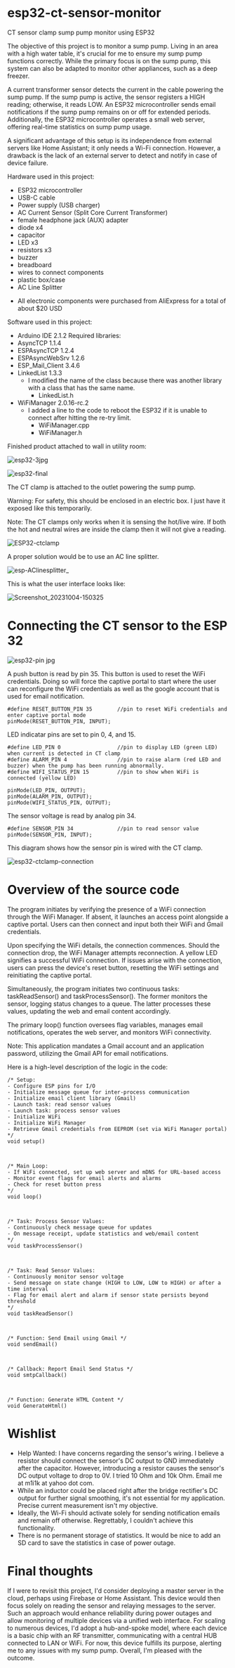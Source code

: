 # esp32-ct-sensor-monitor

CT sensor clamp sump pump monitor using ESP32

The objective of this project is to monitor a sump pump. Living in an area with a high water table, it's crucial for me to ensure my sump pump functions correctly. While the primary focus is on the sump pump, this system can also be adapted to monitor other appliances, such as a deep freezer.

A current transformer sensor detects the current in the cable powering the sump pump. If the sump pump is active, the sensor registers a HIGH reading; otherwise, it reads LOW. An ESP32 microcontroller sends email notifications if the sump pump remains on or off for extended periods. Additionally, the ESP32 microcontroller operates a small web server, offering real-time statistics on sump pump usage.

A significant advantage of this setup is its independence from external servers like Home Assistant; it only needs a Wi-Fi connection. However, a drawback is the lack of an external server to detect and notify in case of device failure.

Hardware used in this project:
- ESP32 microcontroller
- USB-C cable
- Power supply (USB charger)
- AC Current Sensor (Split Core Current Transformer)
- female headphone jack (AUX) adapter
- diode x4
- capacitor
- LED x3
- resistors x3
- buzzer
- breadboard
- wires to connect components
- plastic box/case
- AC Line Splitter

* All electronic components were purchased from AliExpress for a total of about $20 USD

Software used in this project:
- Arduino IDE 2.1.2
Required libraries:
- AsyncTCP 1.1.4
- ESPAsyncTCP 1.2.4
- ESPAsyncWebSrv 1.2.6
- ESP_Mail_Client 3.4.6
- LinkedList 1.3.3
    * I modified the name of the class because there was another library with a class that has the same name.
      * LinkedList.h
- WiFiManager 2.0.16-rc.2
    * I added a line to the code to reboot the ESP32 if it is unable to connect after hitting the re-try limit.
      * WiFiManager.cpp
      * WiFiManager.h

Finished product attached to wall in utility room:

![esp32-3jpg](https://github.com/m1i1k/esp32-ct-sensor-monitor/assets/41442342/5395bcee-59c1-42b9-94e4-00821c8582bd)

![esp32-final](https://github.com/m1i1k/esp32-ct-sensor-monitor/assets/41442342/51f954e0-9a7b-46af-90c4-b55ec9695ccb)

The CT clamp is attached to the outlet powering the sump pump. 

Warning: For safety, this should be enclosed in an electric box. I just have it exposed like this temporarily.

Note: The CT clamps only works when it is sensing the hot/live wire. If both the hot and neutral wires are inside the clamp then it will not give a reading.

![ESP32-ctclamp](https://github.com/m1i1k/esp32-ct-sensor-monitor/assets/41442342/c730da7e-ef25-4493-9c2e-4aa24c80de8d)

A proper solution would be to use an AC line splitter.

![esp-AClinesplitter_](https://github.com/m1i1k/esp32-ct-sensor-monitor/assets/41442342/4b08906d-db6f-4e78-bb63-ce0a82da00bd)

This is what the user interface looks like:

![Screenshot_20231004-150325](https://github.com/m1i1k/esp32-ct-sensor-monitor/assets/41442342/10c0ab20-61c1-4b71-8044-265483c92eac)


# Connecting the CT sensor to the ESP 32

![esp32-pin jpg](https://github.com/m1i1k/esp32-ct-sensor-monitor/assets/41442342/563f13cd-90d6-40bf-8863-5e853e8903ae)

A push button is read by pin 35. This button is used to reset the WiFi credentials. Doing so will force the captive portal to start where the user can reconfigure the WiFi credentials as well as the google account that is used for email notification.
```
#define RESET_BUTTON_PIN 35        //pin to reset WiFi credentials and enter captive portal mode
pinMode(RESET_BUTTON_PIN, INPUT);
```
LED indicatar pins are set to pin 0, 4, and 15. 
```
#define LED_PIN 0                  //pin to display LED (green LED) when current is detected in CT clamp
#define ALARM_PIN 4                //pin to raise alarm (red LED and buzzer) when the pump has been running abnormally.
#define WIFI_STATUS_PIN 15         //pin to show when WiFi is connected (yellow LED)

pinMode(LED_PIN, OUTPUT);
pinMode(ALARM_PIN, OUTPUT);  
pinMode(WIFI_STATUS_PIN, OUTPUT);
```
The sensor voltage is read by analog pin 34. 
```
#define SENSOR_PIN 34              //pin to read sensor value
pinMode(SENSOR_PIN, INPUT);
```
This diagram shows how the sensor pin is wired with the CT clamp. 

![esp32-ctclamp-connection](https://github.com/m1i1k/esp32-ct-sensor-monitor/assets/41442342/b4badb9e-d87b-494a-ac7f-119ddde331e4)


# Overview of the source code

The program initiates by verifying the presence of a WiFi connection through the WiFi Manager. If absent, it launches an access point alongside a captive portal. Users can then connect and input both their WiFi and Gmail credentials.

Upon specifying the WiFi details, the connection commences. Should the connection drop, the WiFi Manager attempts reconnection. A yellow LED signifies a successful WiFi connection. If issues arise with the connection, users can press the device's reset button, resetting the WiFi settings and reinitiating the captive portal.

Simultaneously, the program initiates two continuous tasks: taskReadSensor() and taskProcessSensor(). The former monitors the sensor, logging status changes to a queue. The latter processes these values, updating the web and email content accordingly.

The primary loop() function oversees flag variables, manages email notifications, operates the web server, and monitors WiFi connectivity.

Note: This application mandates a Gmail account and an application password, utilizing the Gmail API for email notifications.

Here is a high-level description of the logic in the code:

```
/* Setup:
- Configure ESP pins for I/O
- Initialize message queue for inter-process communication
- Initialize email client library (Gmail)
- Launch task: read sensor values
- Launch task: process sensor values
- Initialize WiFi
- Initialize WiFi Manager
- Retrieve Gmail credentials from EEPROM (set via WiFi Manager portal)
*/
void setup()



/* Main Loop:
- If WiFi connected, set up web server and mDNS for URL-based access
- Monitor event flags for email alerts and alarms
- Check for reset button press
*/
void loop()



/* Task: Process Sensor Values:
- Continuously check message queue for updates
- On message receipt, update statistics and web/email content
*/
void taskProcessSensor()



/* Task: Read Sensor Values:
- Continuously monitor sensor voltage
- Send message on state change (HIGH to LOW, LOW to HIGH) or after a time interval
- Flag for email alert and alarm if sensor state persists beyond threshold
*/
void taskReadSensor()



/* Function: Send Email using Gmail */
void sendEmail()



/* Callback: Report Email Send Status */
void smtpCallback()



/* Function: Generate HTML Content */
void GenerateHtml()
```

# Wishlist

- Help Wanted: I have concerns regarding the sensor's wiring. I believe a resistor should connect the sensor's DC output to GND immediately after the capacitor. However, introducing a resistor causes the sensor's DC output voltage to drop to 0V. I tried 10 Ohm and 10k Ohm. Email me at m1i1k at yahoo dot com.
- While an inductor could be placed right after the bridge rectifier's DC output for further signal smoothing, it's not essential for my application. Precise current measurement isn't my objective.
- Ideally, the Wi-Fi should activate solely for sending notification emails and remain off otherwise. Regrettably, I couldn't achieve this functionality.
- There is no permanent storage of statistics. It would be nice to add an SD card to save the statistics in case of power outage.

# Final thoughts

If I were to revisit this project, I'd consider deploying a master server in the cloud, perhaps using Firebase or Home Assistant. This device would then focus solely on reading the sensor and relaying messages to the server. Such an approach would enhance reliability during power outages and allow monitoring of multiple devices via a unified web interface. For scaling to numerous devices, I'd adopt a hub-and-spoke model, where each device is a basic chip with an RF transmitter, communicating with a central HUB connected to LAN or WiFi. For now, this device fulfills its purpose, alerting me to any issues with my sump pump. Overall, I'm pleased with the outcome.
